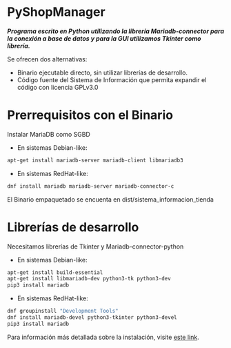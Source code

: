 # PyShopManager

***Programa escrito en Python utilizando la librería Mariadb-connector para la conexión a base de datos y para la GUI utilizamos Tkinter como librería.***

Se ofrecen dos alternativas:
- Binario ejecutable directo, sin utilizar librerías de desarrollo.
- Código fuente del Sistema de Información que permita expandir el código con licencia GPLv3.0

# Prerrequisitos con el Binario

Instalar MariaDB como SGBD

- En sistemas Debian-like:

```bash
apt-get install mariadb-server mariadb-client libmariadb3
```

- En sistemas RedHat-like:

```bash
dnf install mariadb mariadb-server mariadb-connector-c
```

El Binario empaquetado se encuenta en dist/sistema_informacion_tienda

# Librerías de desarrollo

Necesitamos librerías de Tkinter y Mariadb-connector-python

- En sistemas Debian-like:

```bash
apt-get install build-essential
apt-get install libmariadb-dev python3-tk python3-dev
pip3 install mariadb
```

- En sistemas RedHat-like:

```bash
dnf groupinstall "Development Tools"
dnf install mariadb-devel python3-tkinter python3-devel
pip3 install mariadb
```

Para información más detallada sobre la instalación, visite [este link](https://mariadb.com/docs/clients/mariadb-connectors/connector-c/install/).
